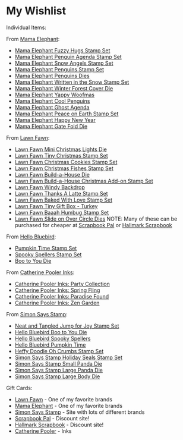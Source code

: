 # My Wishlist 

Individual Items:

From [Mama Elephant](http://mamaelephant.com/):
* [Mama Elephant Fuzzy Hugs Stamp Set](https://mamaelephant.com/products/fuzzy-hugs)
* [Mama Elephant Penguin Agenda Stamp Set](https://mamaelephant.com/products/little-penguin-agenda)
* [Mama Elephant Snow Angels Stamp Set](https://mamaelephant.com/products/snow-angels)
* [Mama Elephant Penguins Stamp Set](https://mamaelephant.com/products/the-penguins-waddle)
* [Mama Elephant Penguins Dies](https://mamaelephant.com/products/the-penguins-waddle-creative-cuts)
* [Mama Elephant Written in the Snow Stamp Set](https://mamaelephant.com/products/written-in-the-snow)
* [Mama Elephant Winter Forest Cover Die](https://mamaelephant.com/products/winter-forest-cover-creative-cuts)
* [Mama Elephant Yappy Woofmas](https://mamaelephant.com/products/yappy-woofmas)
* [Mama Elephant Cool Penguins](https://mamaelephant.com/products/cool-penguins)
* [Mama Elephant Ghost Agenda](https://mamaelephant.com/products/little-boo-agenda)
* [Mama Elephant Peace on Earth Stamp Set](https://mamaelephant.com/products/peaceful-wishes)
* [Mama Elephant Happy New Year](https://mamaelephant.com/products/happy-new-year-wishes)
* [Mama Elephant Gate Fold Die](https://mamaelephant.com/collections/stand-alone-cuts/products/gatefold-x-fence-creative-cuts)

From [Lawn Fawn](http://www.lawnfawn.com/):
* [Lawn Fawn Mini Christmas Lights Die](https://www.lawnfawn.com/collections/new-arrivals/products/mini-string-of-lights)
* [Lawn Fawn Tiny Christmas Stamp Set](https://www.lawnfawn.com/collections/new-arrivals/products/tiny-christmas)
* [Lawn Fawn Christmas Cookies Stamp Set](https://www.lawnfawn.com/collections/new-arrivals/products/how-you-bean-christmas-cookie-add-on)
* [Lawn Fawn Christmas Fishes Stamp Set](https://www.lawnfawn.com/collections/new-arrivals/products/christmas-fishes)
* [Lawn Fawn Build-a-House Die](https://www.lawnfawn.com/collections/new-arrivals/products/build-a-house)
* [Lawn Fawn Build-a-House Christmas Add-on Stamp Set](https://www.lawnfawn.com/collections/new-arrivals/products/build-a-house-christmas-add-on)
* [Lawn Fawn Windy Backdrop](https://www.lawnfawn.com/products/stitched-windy-backdrop)
* [Lawn Fawn Thanks A Latte Stamp Set](https://www.lawnfawn.com/products/thanks-a-latte)
* [Lawn Fawn Baked With Love Stamp Set](https://www.lawnfawn.com/products/baked-with-love)
* [Lawn Fawn Tiny Gift Box - Turkey](https://www.lawnfawn.com/collections/new-arrivals/products/tiny-gift-box-peacock-and-turkey-add-on)
* [Lawn Fawn Baaah Humbug Stamp Set](https://www.lawnfawn.com/products/baaah-humbug)
* [Lawn Fawn Slide on Over Circle Dies](https://www.lawnfawn.com/products/slide-on-over-circles)
NOTE: Many of these can be purchased for cheaper at [Scrapbook Pal](http://www.scrapbookpal.com/) or [Hallmark Scrapbook](http://www.hallmarkscrapbook.com/) 

From [Hello Bluebird](https://shop.hellobluebird.com/collections/clear-stamps):
* [Pumpkin Time Stamp Set](https://shop.hellobluebird.com/collections/clear-stamps/products/hb-2218)
* [Spooky Spellers Stamp Set](https://shop.hellobluebird.com/collections/clear-stamps/products/hb-2220)
* [Boo to You Die](https://shop.hellobluebird.com/collections/stand-alone-dies/products/hb-2224)

From [Catherine Pooler Inks](https://shop.catherinepooler.com/):
* [Catherine Pooler Inks: Party Collection](https://shop.catherinepooler.com/collections/ink/products/party-collection-life-of-the-party-ink-pads-bundle)
* [Catherine Pooler Inks: Spring Fling](https://shop.catherinepooler.com/collections/ink/products/party-collection-spring-fling-ink-pad-bundle)
* [Catherine Pooler Inks: Paradise Found](https://shop.catherinepooler.com/collections/ink/products/spa-collection-paradise-found-ink-pads-bundle)
* [Catherine Pooler Inks: Zen Garden](https://shop.catherinepooler.com/collections/ink/products/spa-collection-zen-garden-ink-pads-bundle)

From [Simon Says Stamp](http://www.simonsaysstamp.com):
* [Neat and Tangled Jump for Joy Stamp Set](https://www.simonsaysstamp.com/product?id=428928)
* [Hello Bluebird Boo to You Die](https://www.simonsaysstamp.com/product/Hello-Bluebird-BOO-TO-YOU-Die-hb2224-hb2224)
* [Hello Bluebird Spooky Spellers](https://www.simonsaysstamp.com/product/Hello-Bluebird-SPOOKY-SPELLERS-Clear-Stamps-hb2220-hb2220)
* [Hello Bluebird Pumpkin Time](https://www.simonsaysstamp.com/product/Hello-Bluebird-PUMPKIN-TIME-Clear-Stamps-hb2218-hb2218)
* [Heffy Doodle Oh Crumbs Stamp Set](https://www.simonsaysstamp.com/product?id=429302)
* [Simon Says Stamp Holiday Seals Stamp Set](https://www.simonsaysstamp.com/product?id=443714)
* [Simon Says Stamp Small Panda Die](https://www.simonsaysstamp.com/product?id=386587)
* [Simon Says Stamp Large Panda Die](https://www.simonsaysstamp.com/product?id=422972)
* [Simon Says Stamp Large Body Die](https://www.simonsaysstamp.com/product?id=422990)


Gift Cards:
* [Lawn Fawn](http://www.lawnfawn.com) -  One of my favorite brands
* [Mama Elephant](http://www.mamaelephant.com) - One of my favorite brands
* [Simon Says Stamp](http://www.simonsaysstamp.com) - Site with lots of different brands
* [Scrapbook Pal](http://www.scrapbookpal.com) - Discount site!
* [Hallmark Scrapbook](http://www.hallmarkscrapbook.com) -  Discount site!
* [Catherine Pooler](http://www.catherinepooler.com) - Inks


